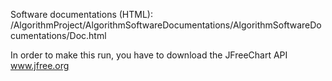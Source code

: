 Software documentations (HTML): /AlgorithmProject/AlgorithmSoftwareDocumentations/AlgorithmSoftwareDocumentations/Doc.html

In order to make this run, you have to download the JFreeChart API
www.jfree.org
